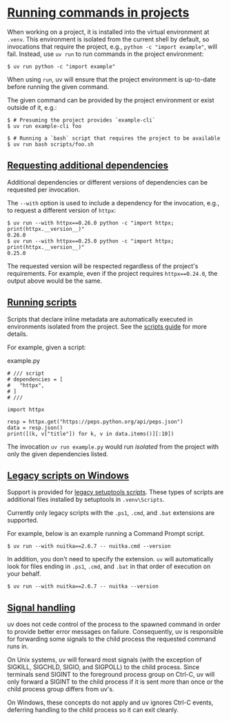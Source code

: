 # [Running commands in projects](#running-commands-in-projects)

When working on a project, it is installed into the virtual environment at `.venv`. This environment is isolated from the current shell by default, so invocations that require the project, e.g., `python -c "import example"`, will fail. Instead, use `uv run` to run commands in the project environment:

```
$ uv run python -c "import example"

```

When using `run`, uv will ensure that the project environment is up-to-date before running the given command.

The given command can be provided by the project environment or exist outside of it, e.g.:

```
$ # Presuming the project provides `example-cli`
$ uv run example-cli foo

$ # Running a `bash` script that requires the project to be available
$ uv run bash scripts/foo.sh

```

## [Requesting additional dependencies](#requesting-additional-dependencies)

Additional dependencies or different versions of dependencies can be requested per invocation.

The `--with` option is used to include a dependency for the invocation, e.g., to request a different version of `httpx`:

```
$ uv run --with httpx==0.26.0 python -c "import httpx; print(httpx.__version__)"
0.26.0
$ uv run --with httpx==0.25.0 python -c "import httpx; print(httpx.__version__)"
0.25.0

```

The requested version will be respected regardless of the project's requirements. For example, even if the project requires `httpx==0.24.0`, the output above would be the same.

## [Running scripts](#running-scripts)

Scripts that declare inline metadata are automatically executed in environments isolated from the project. See the [scripts guide](../../../guides/scripts/#declaring-script-dependencies) for more details.

For example, given a script:

example.py

```
# /// script
# dependencies = [
#   "httpx",
# ]
# ///

import httpx

resp = httpx.get("https://peps.python.org/api/peps.json")
data = resp.json()
print([(k, v["title"]) for k, v in data.items()][:10])

```

The invocation `uv run example.py` would run *isolated* from the project with only the given dependencies listed.

## [Legacy scripts on Windows](#legacy-scripts-on-windows)

Support is provided for [legacy setuptools scripts](https://packaging.python.org/en/latest/guides/distributing-packages-using-setuptools/#scripts). These types of scripts are additional files installed by setuptools in `.venv\Scripts`.

Currently only legacy scripts with the `.ps1`, `.cmd`, and `.bat` extensions are supported.

For example, below is an example running a Command Prompt script.

```
$ uv run --with nuitka==2.6.7 -- nuitka.cmd --version

```

In addition, you don't need to specify the extension. `uv` will automatically look for files ending in `.ps1`, `.cmd`, and `.bat` in that order of execution on your behalf.

```
$ uv run --with nuitka==2.6.7 -- nuitka --version

```

## [Signal handling](#signal-handling)

uv does not cede control of the process to the spawned command in order to provide better error messages on failure. Consequently, uv is responsible for forwarding some signals to the child process the requested command runs in.

On Unix systems, uv will forward most signals (with the exception of SIGKILL, SIGCHLD, SIGIO, and SIGPOLL) to the child process. Since terminals send SIGINT to the foreground process group on Ctrl-C, uv will only forward a SIGINT to the child process if it is sent more than once or the child process group differs from uv's.

On Windows, these concepts do not apply and uv ignores Ctrl-C events, deferring handling to the child process so it can exit cleanly.
